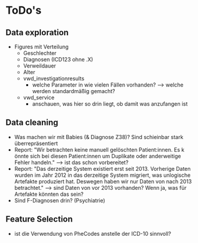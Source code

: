 # ToDo's
## Data exploration
- Figures mit Verteilung
    - Geschlechter
    - Diagnosen (ICD123 ohne .X)
    - Verweildauer
    - Alter
    - vwd_investigationresults
        - welche Parameter in wie vielen Fällen vorhanden? --> welche werden standardmäßig gemacht?
    - vwd_service
        - anschauen, was hier so drin liegt, ob damit was anzufangen ist

## Data cleaning 
- Was machen wir mit Babies (& Diagnose Z38)? Sind schieinbar stark überrepräsentiert
- Report: "Wir betrachten keine manuell gelöschten Patient:innen. Es k ̈onnte sich bei diesen Patient:innen um Duplikate oder anderweitige Fehler handeln." --> ist das schon vorbereitet?
- Report: "Das derzeitige System existiert erst seit 2013. Vorherige Daten wurden im Jahr 2012 in das derzeitige System migriert, was unlogische Artefakte produziert hat. Deswegen haben wir nur Daten von nach 2013 betrachtet." --> sind Daten von vor 2013 vorhanden? Wenn ja, was für Artefakte könnten das sein?
- Sind F-Diagnosen drin? (Psychiatrie)

## Feature Selection
- ist die Verwendung von PheCodes anstelle der ICD-10 sinnvoll?
